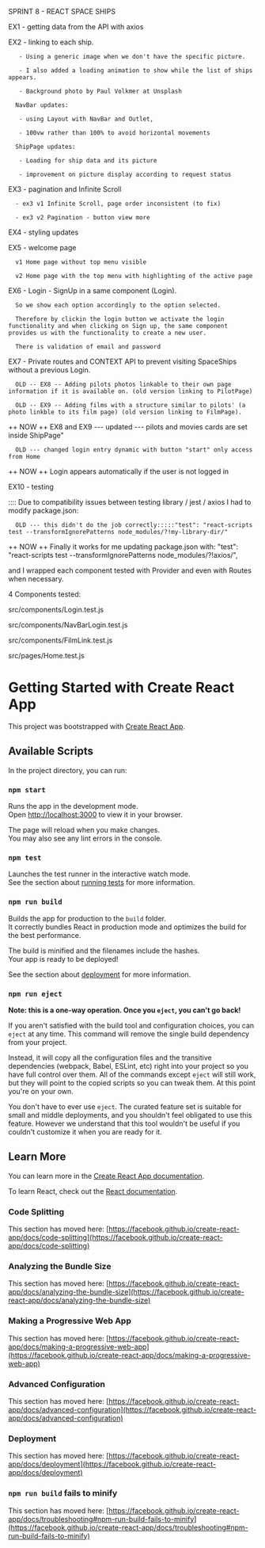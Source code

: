 SPRINT 8 - REACT SPACE SHIPS


EX1 - getting data from the API with axios

EX2 - linking to each ship.

       - Using a generic image when we don't have the specific picture.

       - I also added a loading animation to show while the list of ships appears.

       - Background photo by Paul Volkmer at Unsplash

      NavBar updates: 

       - using Layout with NavBar and Outlet, 

       - 100vw rather than 100% to avoid horizontal movements

      ShipPage updates:

       - Loading for ship data and its picture

       - improvement on picture display according to request status


EX3 - pagination and Infinite Scroll

      - ex3 v1 Infinite Scroll, page order inconsistent (to fix)

      - ex3 v2 Pagination - button view more

EX4 - styling updates

EX5 - welcome page

      v1 Home page without top menu visible

      v2 Home page with the top menu with highlighting of the active page 

EX6 - Login - SignUp in a same component (Login). 

      So we show each option accordingly to the option selected. 

      Therefore by clickin the login button we activate the login functionality and when clicking on Sign up, the same component provides us with the functionality to create a new user.

      There is validation of email and password

EX7 -  Private routes and CONTEXT API to prevent visiting SpaceShips without a previous Login.

      OLD -- EX8 -- Adding pilots photos linkable to their own page information if it is available on. (old version linking to PilotPage)

      OLD -- EX9 -- Adding films with a structure similar to pilots' (a photo linkble to its film page) (old version linking to FilmPage).
      

++ NOW ++ 
EX8 and EX9 ---  updated --- pilots and movies cards are set inside ShipPage"


      OLD --- changed login entry dynamic with button "start" only access from Home
    
++ NOW ++ Login appears automatically if the user is not logged in


EX10 - testing

:::: Due to compatibility issues between testing library / jest / axios I had to modify package.json:

      OLD --- this didn't do the job correctly:::::"test": "react-scripts test --transformIgnorePatterns node_modules/?!my-library-dir/" 

++ NOW ++ 
Finally it works for me updating package.json with:
"test": "react-scripts test --transformIgnorePatterns node_modules/?!axios/",

and I wrapped each component tested with Provider and even with Routes when necessary.

4 Components tested: 

src/components/Login.test.js

src/components/NavBarLogin.test.js

src/components/FilmLink.test.js

src/pages/Home.test.js

      

       
      


# Getting Started with Create React App

This project was bootstrapped with [Create React App](https://github.com/facebook/create-react-app).

## Available Scripts

In the project directory, you can run:

### `npm start`

Runs the app in the development mode.\
Open [http://localhost:3000](http://localhost:3000) to view it in your browser.

The page will reload when you make changes.\
You may also see any lint errors in the console.

### `npm test`

Launches the test runner in the interactive watch mode.\
See the section about [running tests](https://facebook.github.io/create-react-app/docs/running-tests) for more information.

### `npm run build`

Builds the app for production to the `build` folder.\
It correctly bundles React in production mode and optimizes the build for the best performance.

The build is minified and the filenames include the hashes.\
Your app is ready to be deployed!

See the section about [deployment](https://facebook.github.io/create-react-app/docs/deployment) for more information.

### `npm run eject`

**Note: this is a one-way operation. Once you `eject`, you can't go back!**

If you aren't satisfied with the build tool and configuration choices, you can `eject` at any time. This command will remove the single build dependency from your project.

Instead, it will copy all the configuration files and the transitive dependencies (webpack, Babel, ESLint, etc) right into your project so you have full control over them. All of the commands except `eject` will still work, but they will point to the copied scripts so you can tweak them. At this point you're on your own.

You don't have to ever use `eject`. The curated feature set is suitable for small and middle deployments, and you shouldn't feel obligated to use this feature. However we understand that this tool wouldn't be useful if you couldn't customize it when you are ready for it.

## Learn More

You can learn more in the [Create React App documentation](https://facebook.github.io/create-react-app/docs/getting-started).

To learn React, check out the [React documentation](https://reactjs.org/).

### Code Splitting

This section has moved here: [https://facebook.github.io/create-react-app/docs/code-splitting](https://facebook.github.io/create-react-app/docs/code-splitting)

### Analyzing the Bundle Size

This section has moved here: [https://facebook.github.io/create-react-app/docs/analyzing-the-bundle-size](https://facebook.github.io/create-react-app/docs/analyzing-the-bundle-size)

### Making a Progressive Web App

This section has moved here: [https://facebook.github.io/create-react-app/docs/making-a-progressive-web-app](https://facebook.github.io/create-react-app/docs/making-a-progressive-web-app)

### Advanced Configuration

This section has moved here: [https://facebook.github.io/create-react-app/docs/advanced-configuration](https://facebook.github.io/create-react-app/docs/advanced-configuration)

### Deployment

This section has moved here: [https://facebook.github.io/create-react-app/docs/deployment](https://facebook.github.io/create-react-app/docs/deployment)

### `npm run build` fails to minify

This section has moved here: [https://facebook.github.io/create-react-app/docs/troubleshooting#npm-run-build-fails-to-minify](https://facebook.github.io/create-react-app/docs/troubleshooting#npm-run-build-fails-to-minify)
